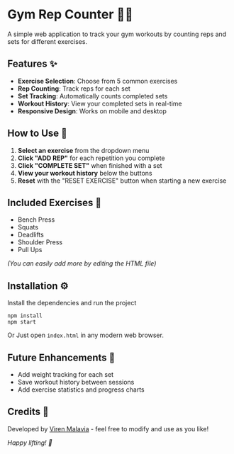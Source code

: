 # Gym Rep Counter 🏋️‍♂️

A simple web application to track your gym workouts by counting reps and sets for different exercises.

## Features ✨

- **Exercise Selection**: Choose from 5 common exercises
- **Rep Counting**: Track reps for each set
- **Set Tracking**: Automatically counts completed sets
- **Workout History**: View your completed sets in real-time
- **Responsive Design**: Works on mobile and desktop

## How to Use 🚀

1. **Select an exercise** from the dropdown menu
2. **Click "ADD REP"** for each repetition you complete
3. **Click "COMPLETE SET"** when finished with a set
4. **View your workout history** below the buttons
5. **Reset** with the "RESET EXERCISE" button when starting a new exercise

## Included Exercises 💪

- Bench Press
- Squats
- Deadlifts
- Shoulder Press
- Pull Ups

_(You can easily add more by editing the HTML file)_

## Installation ⚙️

Install the dependencies and run the project

```
npm install
npm start
```

Or Just open `index.html` in any modern web browser.

## Future Enhancements 🔮

- Add weight tracking for each set
- Save workout history between sessions
- Add exercise statistics and progress charts

## Credits 🙏

Developed by [Viren Malavia](https://github.com/viren242) - feel free to modify and use as you like!

_Happy lifting! 💪_

